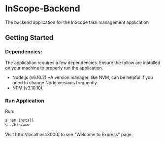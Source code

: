 # InScope-Backend
The backend application for the InScope task management application

## Getting Started

### Dependencies:

The application requires a few dependencies. Ensure the follow are installed
on your machine to properly run the application.
* Node.js (v6.10.2) *A version manager, like NVM, can be helpful if you need to change Node versions frequently.
* NPM (v3.10.10)

### Run Application

Run:
```bash
$ npm install
$ ./bin/www
```

Visit http://localhost:3000/ to see "Welcome to Express" page.
